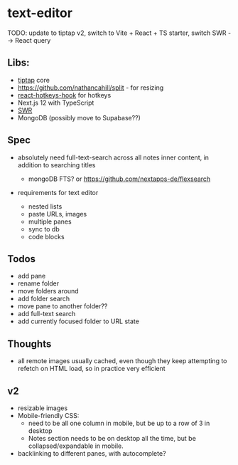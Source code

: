 # text-editor

TODO: update to tiptap v2, switch to Vite + React + TS starter, switch SWR --> React query

## Libs:

- [tiptap](https://github.com/ueberdosis/tiptap) core
- https://github.com/nathancahill/split - for resizing
- [react-hotkeys-hook](https://github.com/JohannesKlauss/react-hotkeys-hook) for hotkeys
- Next.js 12 with TypeScript
- [SWR](https://swr.vercel.app/)
- MongoDB (possibly move to Supabase??)

## Spec

- absolutely need full-text-search across all notes inner content, in addition to searching titles

  - mongoDB FTS? or https://github.com/nextapps-de/flexsearch

- requirements for text editor
  - nested lists
  - paste URLs, images
  - multiple panes
  - sync to db
  - code blocks

## Todos

- add pane
- rename folder
- move folders around
- add folder search
- move pane to another folder??
- add full-text search
- add currently focused folder to URL state

## Thoughts

- all remote images usually cached, even though they keep attempting to refetch on HTML load, so in practice very efficient

## v2

- resizable images
- Mobile-friendly CSS:
  - need to be all one column in mobile, but be up to a row of 3 in desktop
  - Notes section needs to be on desktop all the time, but be collapsed/expandable in mobile.
- backlinking to different panes, with autocomplete?
